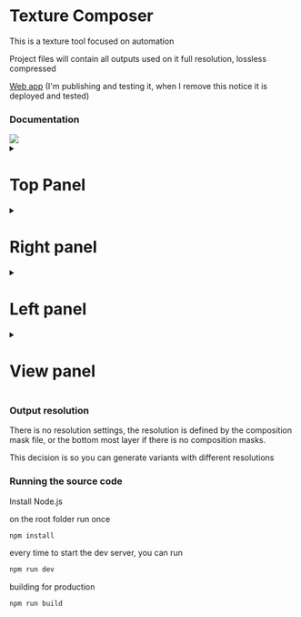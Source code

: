 
<h1>Texture Composer</h1>

<p>This is a texture tool focused on automation</p>
<p>Project files will contain all outputs used on it full resolution, lossless compressed</p>

[Web app](https://thiago099.github.io/texture-composer/)  (I'm publishing and testing it, when I remove this notice it is deployed and tested)

<h3>Documentation</h3>
<img src="https://github.com/user-attachments/assets/e891c5e8-a274-4a91-9846-5f649f6bad31"/>
<details>
  <summary><h1>Top Panel</h1></summary>
  <img src="https://github.com/user-attachments/assets/8b387184-5b4b-4abc-a314-ada789c60791"/>
  <details>
    <summary><h2>Project menu</h2></summary>
    <h3>The project menu allows you to save your projects</h3>
    <p>You can also drop projects into the window to load them</p> 
    <img src="https://github.com/user-attachments/assets/0000dff0-5931-469c-bd5e-239ada979232"/>
    <hr/>
  </details>
  <details>
    <summary><h2>File menu</h2></summary>
    <h3>The file menu allows you to load and create new files</h3>
    <p>You can also upload files by dragging and dropping them into the window</p> 
    <img src="https://github.com/user-attachments/assets/542b86f3-adb4-4c48-bc01-ee42281db4a9"/>
    <hr/>
  </details>
  <details>
    <summary><h2>Render button</h2></summary>
    <h3>The render button opens a modal that allows you to export your work into images</h3>
    <p>These files will have the maximum resolution possible</p> 
    <p>You can right-click on the name of each file to edit it</p> 
    <img src="https://github.com/user-attachments/assets/7994a46d-90aa-441f-9966-583e5c017702"/>
    <h3>You can click on the edit button, in order to change the color and files of each output</h3>
    <img src="https://github.com/user-attachments/assets/ec133900-438f-4fc4-9920-56ee3f518e0b"/>
    <hr/>
  </details>
  <hr/>
</details>
<details>
  <summary><h1>Right panel</h1></summary>
  <h3>The right panel contains your files, the layer list and your change history</h3>
  <img src="https://github.com/user-attachments/assets/f604f3b1-b600-4f78-a46b-b6e18ec104a9"/>
  <details>
      <summary><h2>File list</h2></summary>
      <h3>You can click on each file in order to preview and edit it</h3>
      <p>You can right-click to rename a file</p> 
      <p>You can drag and drop the files in order to reorder them</p> 
      <p>You can also create folders on the file menu, The folders work like collapsible separator to your files</p> 
      <img src="https://github.com/user-attachments/assets/3859a979-205b-493d-a50d-b235c124d7fc"/>
    <hr/>
  </details>
  <details>
      <summary><h2>Layer list</h2></summary>
      <h3>When a composition is selected your layers will appear here</h3>
      <p>You can right-click to rename a layer</p> 
      <p>You can drag and drop the layers in order to reorder them</p> 
      <p>The order of the layer list is important as lower layers will be rendered below</p> 
      <p>You can drag and drop any item from the file list into here or directly in the display panel</p> 
      <img src="https://github.com/user-attachments/assets/973229b5-6a0a-4987-b3f4-f056e0919961"/>
    <hr/>
  </details>
  <details>
    <summary><h2>History list</h2></summary>
    <h3>The history list contains all your changes</h3>
    <p>You can click on any change in order to revert your project to that version</p> 
    <p>You can press CTRL+Z in order to revert the last change</p> 
    <p>You can press CTRL+Y in order to go to a newer version</p> 
    <p>The render modal is not affected by the history</p> 
    <img src="https://github.com/user-attachments/assets/ac9d7253-0a3c-40aa-8789-521dbdf8c053"/>
    <hr/>
  </details>
  <hr/>
</details>
  <details>
    <summary><h1>Left panel</h1></summary>
    <h3>The left panel contains the properties to all the selected files</h3>
    <img src="https://github.com/user-attachments/assets/c3abec46-ab79-4a74-8b4b-94532d441e12"/>
    <details>
      <summary><h2>Composition properties</h2></summary>
      <p>The mask file, is an ID map that can be used by the layers to display texture on certain areas</p> 
      <p>The normal output will use a shader to convert the composition final output to a normal map</p> 
      <p>The texture swap tab allows you to easily swap any textures used by your composition</p> 
      <img src="https://github.com/user-attachments/assets/ba07a4f2-7a60-49be-aa0e-b117ef540abc"/>
      <hr/>
  </details>
  <details>
    <summary><h2>The layer properties</h2></summary>
    <p>The layer properties is the most advanced menu of this program, it allows you to modify your textures in various ways</p> 
    <p>No changes are lost, so you can easily modify the parameters of any change at any point</p> 
    <img src="https://github.com/user-attachments/assets/2343f0c3-1a63-4e3c-bad8-1efd205ec528"/>
    <details>
      <summary>Basic</summary>
      <p>On the basic tab, you can modify the file of the layer, which is the base for rendering</p> 
      <p>You can drag and drop any files from the files tab into this input</p> 
      <img src="https://github.com/user-attachments/assets/cff74c2b-53a6-4671-8c4e-01ef5da0ace8"/>
      <hr/>
    </details>
    <details>
      <summary>Positioning</summary>
      <p>The positioning menu will tell where the layer will snap to its offset and if it will tile</p> 
      <img src="https://github.com/user-attachments/assets/187ac900-1464-41c9-9197-396a2c0c3abe"/>
      <hr/>
    </details>
    <details>
      <summary>Mask</summary>
      <p>In the mask tab, you can tell which part of the composition mask file this layer will apply</p> 
      <p>You can have an additional mask to the layer which is another file, which will be used as both color and alpha mask</p> 
      <img src="https://github.com/user-attachments/assets/bc528b15-54c9-4c02-a34d-0a54101ba542"/>
      <hr/>
    </details>
    <details>
      <summary>Blending</summary>
      <p>The blending tab tells how your layer will blend with other layers</p> 
      <p>Here you can set the alpha, blend mode</p> 
      <p>You can also create your own blend mode by checking and unchecking the channel boxes</p> 
      <img src="https://github.com/user-attachments/assets/ba9bea5e-d166-43ae-b10a-e9267a52dade"/>
      <hr/>
    </details>
    <details>
      <summary>Effects</summary>
      <p>In this tab you can add special effects to your layer, such as blur and gradient map</p> 
      <p>You can set up a custom masks to your blur which tells how much each part of your texture will be blurred</p> 
      <p>The gradient map and all colors in this program support alpha, which I found very useful for blending texture maps</p> 
      <p>You can double-click on a gradient map color pin in order to edit the color</p>
      <img src="https://github.com/user-attachments/assets/34cdfa6c-f28a-4f04-85b5-41529ff082d2"/>
      <hr/>
    </details>
    <details>
      <summary>Color correction</summary>
      <p>The color correction tab allow you to adjust some parameters on your layer color</p> 
      <img src="https://github.com/user-attachments/assets/a499cf00-65c7-4ab0-bd1a-7e7277b3f808"/>
      <hr/>
    </details>
    <hr/>

  </details>
  <details>
    <summary><h2>Pattern Properties</h2></summary>
      <h3>Each pattern type will have its own properties that you can configure</h3>
      <details>
        <summary>Color properties</summary>
        <img src="https://github.com/user-attachments/assets/6a718741-9453-452c-a6e0-071751e15c6c"/>
        <hr/>
      </details>
      <details>
        <summary>Gradient properties</summary>
        <p>You can double-click on a gradient map color pin in order to edit the color</p>
        <img src="https://github.com/user-attachments/assets/df31dde5-c682-4508-844f-1bf075d4bfc1"/>
        <hr/>
      </details>
      <details>
        <summary>Noise properties</summary>
        <p>You can double-click on a gradient map color pin in order to edit the color</p>
        <img src="https://github.com/user-attachments/assets/2d16fdb9-0587-48a7-955f-a7992361b7b5"/>
        <hr/>
      </details>
    <hr/>
  </details>
  <hr/>
</details>
  <details>
    <summary><h1>View panel</h1></summary>
    <p>Here you can see a low resolution preview of the current selected file</p> 
    <img src="https://github.com/user-attachments/assets/3860da2e-7311-48f7-9533-c13b378046bf"/>
    <hr/>
  </details>

<h3>Output resolution</h3>

<p>There is no resolution settings, the resolution is defined by the composition mask file, or the bottom most layer if there is no composition masks.</p>
<p>This decision is so you can generate variants with different resolutions</p>

<h3>Running the source code</h3>

Install Node.js

on the root folder run once
```bash
npm install
```

every time to start the dev server, you can run
```bash
npm run dev
```

building for production
```bash
npm run build
```

